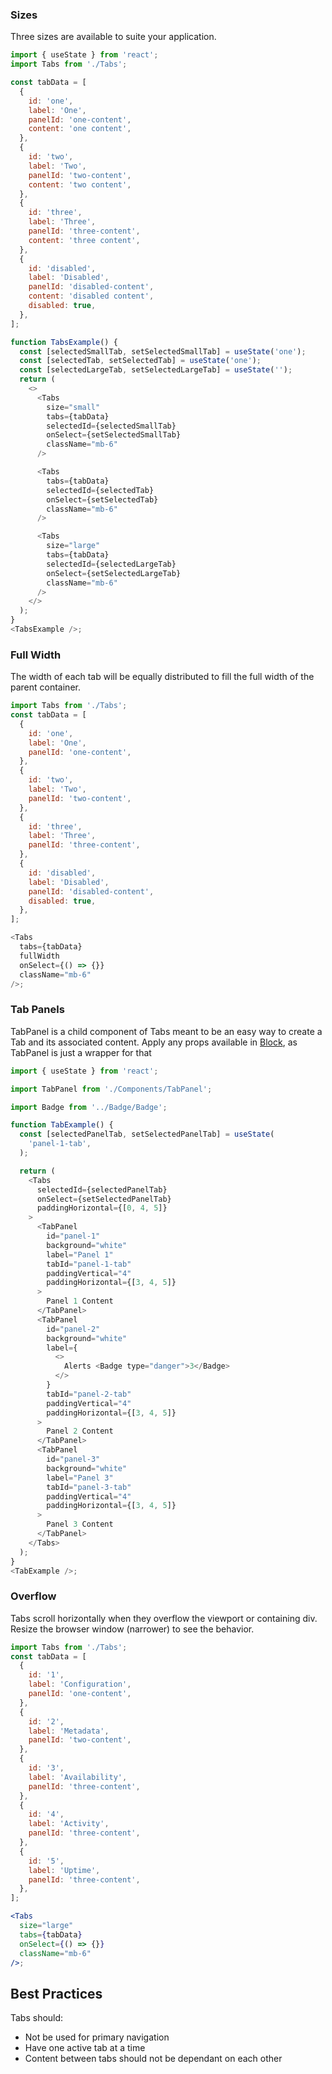 ### Sizes

Three sizes are available to suite your application.

```js
import { useState } from 'react';
import Tabs from './Tabs';

const tabData = [
  {
    id: 'one',
    label: 'One',
    panelId: 'one-content',
    content: 'one content',
  },
  {
    id: 'two',
    label: 'Two',
    panelId: 'two-content',
    content: 'two content',
  },
  {
    id: 'three',
    label: 'Three',
    panelId: 'three-content',
    content: 'three content',
  },
  {
    id: 'disabled',
    label: 'Disabled',
    panelId: 'disabled-content',
    content: 'disabled content',
    disabled: true,
  },
];

function TabsExample() {
  const [selectedSmallTab, setSelectedSmallTab] = useState('one');
  const [selectedTab, setSelectedTab] = useState('one');
  const [selectedLargeTab, setSelectedLargeTab] = useState('');
  return (
    <>
      <Tabs
        size="small"
        tabs={tabData}
        selectedId={selectedSmallTab}
        onSelect={setSelectedSmallTab}
        className="mb-6"
      />

      <Tabs
        tabs={tabData}
        selectedId={selectedTab}
        onSelect={setSelectedTab}
        className="mb-6"
      />

      <Tabs
        size="large"
        tabs={tabData}
        selectedId={selectedLargeTab}
        onSelect={setSelectedLargeTab}
        className="mb-6"
      />
    </>
  );
}
<TabsExample />;
```

### Full Width

The width of each tab will be equally distributed to fill the full width of the parent container.

```js
import Tabs from './Tabs';
const tabData = [
  {
    id: 'one',
    label: 'One',
    panelId: 'one-content',
  },
  {
    id: 'two',
    label: 'Two',
    panelId: 'two-content',
  },
  {
    id: 'three',
    label: 'Three',
    panelId: 'three-content',
  },
  {
    id: 'disabled',
    label: 'Disabled',
    panelId: 'disabled-content',
    disabled: true,
  },
];

<Tabs
  tabs={tabData}
  fullWidth
  onSelect={() => {}}
  className="mb-6"
/>;
```

### Tab Panels

TabPanel is a child component of Tabs meant to be an easy way to create a Tab and its associated content. Apply any props available in [Block](/#/Components/Block), as TabPanel is just a wrapper for that

```js
import { useState } from 'react';

import TabPanel from './Components/TabPanel';

import Badge from '../Badge/Badge';

function TabExample() {
  const [selectedPanelTab, setSelectedPanelTab] = useState(
    'panel-1-tab',
  );

  return (
    <Tabs
      selectedId={selectedPanelTab}
      onSelect={setSelectedPanelTab}
      paddingHorizontal={[0, 4, 5]}
    >
      <TabPanel
        id="panel-1"
        background="white"
        label="Panel 1"
        tabId="panel-1-tab"
        paddingVertical="4"
        paddingHorizontal={[3, 4, 5]}
      >
        Panel 1 Content
      </TabPanel>
      <TabPanel
        id="panel-2"
        background="white"
        label={
          <>
            Alerts <Badge type="danger">3</Badge>
          </>
        }
        tabId="panel-2-tab"
        paddingVertical="4"
        paddingHorizontal={[3, 4, 5]}
      >
        Panel 2 Content
      </TabPanel>
      <TabPanel
        id="panel-3"
        background="white"
        label="Panel 3"
        tabId="panel-3-tab"
        paddingVertical="4"
        paddingHorizontal={[3, 4, 5]}
      >
        Panel 3 Content
      </TabPanel>
    </Tabs>
  );
}
<TabExample />;
```

### Overflow

Tabs scroll horizontally when they overflow the viewport or containing div. Resize the browser window (narrower) to see the behavior.

```jsx
import Tabs from './Tabs';
const tabData = [
  {
    id: '1',
    label: 'Configuration',
    panelId: 'one-content',
  },
  {
    id: '2',
    label: 'Metadata',
    panelId: 'two-content',
  },
  {
    id: '3',
    label: 'Availability',
    panelId: 'three-content',
  },
  {
    id: '4',
    label: 'Activity',
    panelId: 'three-content',
  },
  {
    id: '5',
    label: 'Uptime',
    panelId: 'three-content',
  },
];

<Tabs
  size="large"
  tabs={tabData}
  onSelect={() => {}}
  className="mb-6"
/>;
```

## Best Practices

Tabs should:

- Not be used for primary navigation
- Have one active tab at a time
- Content between tabs should not be dependant on each other
